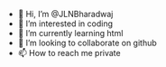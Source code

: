- 👋 Hi, I’m @JLNBharadwaj
- 👀 I’m interested in coding
- 🌱 I’m currently learning html
- 💞️ I’m looking to collaborate on github
- 📫 How to reach me private

<!---
JLNBharadwaj/JLNBharadwaj is a ✨ special ✨ repository because its `README.md` (this file) appears on your GitHub profile.
You can click the Preview link to take a look at your changes.
--->
